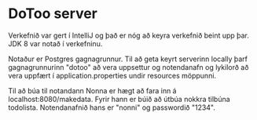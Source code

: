 # DoToo server
Verkefnið var gert í IntelliJ og það er nóg að keyra verkefnið beint upp þar. JDK 8 var notað í verkefninu.

Notaður er Postgres gagnagrunnur. Til að geta keyrt serverinn locally þarf gagnagrunnurinn "dotoo" að vera uppsettur og notendanafn og lykilorð að vera uppfært í application.properties undir resources möppunni.

Til að búa til notandann Nonna er hægt að fara inn á localhost:8080/makedata. Fyrir hann er búið að útbúa nokkra tilbúna todolista. Notendanafnið hans er "nonni" og passwordið "1234". 
